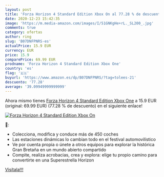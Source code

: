 ```yaml
---
layout: post
title: 'Forza Horizon 4 Standard Edition Xbox On al 77.28 % de descuento'
date: 2020-12-23 15:42:35
image: 'https://m.media-amazon.com/images/I/51GNKgHe+rL._SL200_.jpg'
comments: true
category: ofertas
author: ring
slug: 'B07DNFPNRS-es'
actualPrice: 15.9 EUR
currency: EUR
price: 15.9
comparePrice: 69.99 EUR
prodname: 'Forza Horizon 4 Standard Edition Xbox One'
country: 'es'
flag: '🇪🇸'
buyurl: 'https://www.amazon.es/dp/B07DNFPNRS/?tag=tolees-21'
descuento: '77.28'
average: '39.09949999999999'
---
```


Ahora mismo tienes [Forza Horizon 4 Standard Edition Xbox One](https://www.amazon.es/dp/B07DNFPNRS/?tag=tolees-21) a 15.9 EUR (original: 69.99 EUR) (77.28 %  de descuento) en el siguiente enlace!

[![Forza Horizon 4 Standard Edition Xbox On](https://m.media-amazon.com/images/I/51GNKgHe+rL._SL200_.jpg)](https://www.amazon.es/dp/B07DNFPNRS/?tag=tolees-21)

🔎:

- Colecciona, modifica y conduce más de 450 coches
- Las estaciones dinámicas lo cambian todo en el festival automovilístico
- Ve por cuenta propia o únete a otros equipos para explorar la histórica Gran Bretaña en un mundo abierto compartido
- Compite, realiza acrobacias, crea y explora: elige tu propio camino para convertirte en una Superestrella Horizon

[Visítala!!!](https://www.amazon.es/dp/B07DNFPNRS/?tag=tolees-21)
